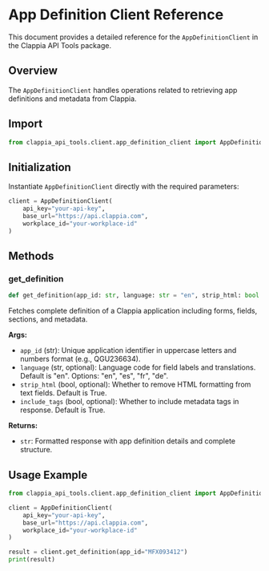 # App Definition Client Reference

This document provides a detailed reference for the `AppDefinitionClient` in the Clappia API Tools package.

## Overview

The `AppDefinitionClient` handles operations related to retrieving app definitions and metadata from Clappia.

## Import

```python
from clappia_api_tools.client.app_definition_client import AppDefinitionClient
```

## Initialization

Instantiate `AppDefinitionClient` directly with the required parameters:

```python
client = AppDefinitionClient(
    api_key="your-api-key",
    base_url="https://api.clappia.com",
    workplace_id="your-workplace-id"
)
```

## Methods

### get_definition

```python
def get_definition(app_id: str, language: str = "en", strip_html: bool = True, include_tags: bool = True) -> str
```

Fetches complete definition of a Clappia application including forms, fields, sections, and metadata.

**Args:**

-  `app_id` (str): Unique application identifier in uppercase letters and numbers format (e.g., QGU236634).
-  `language` (str, optional): Language code for field labels and translations. Default is "en". Options: "en", "es", "fr", "de".
-  `strip_html` (bool, optional): Whether to remove HTML formatting from text fields. Default is True.
-  `include_tags` (bool, optional): Whether to include metadata tags in response. Default is True.

**Returns:**

-  `str`: Formatted response with app definition details and complete structure.

## Usage Example

```python
from clappia_api_tools.client.app_definition_client import AppDefinitionClient

client = AppDefinitionClient(
    api_key="your-api-key",
    base_url="https://api.clappia.com",
    workplace_id="your-workplace-id"
)

result = client.get_definition(app_id="MFX093412")
print(result)
```
